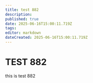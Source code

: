 ```yaml
---
title: test 882
description: 
published: true
date: 2025-06-16T15:00:11.719Z
tags: 
editor: markdown
dateCreated: 2025-06-16T15:00:11.719Z
---
```


# TEST 882
this is test 882
